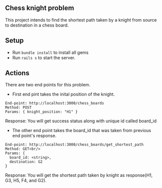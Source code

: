 ## Chess knight problem
This project intends to find the shortest path taken by a knight from source to destination in a chess board.

## Setup
* Run `bundle install` to install all gems
* Run `rails s` to start the server.

## Actions
There are two end points for this problem. 
* First end pint takes the inital position of the knight.
```
End-point: http://localhost:3000/chess_boards
Method: POST
Params: { knight_position: "H1" }
```
Response: You will get success status along with unique id called board_id<br/>


* The other end point takes the board_id that was taken from previous end point's response.
```
End-point: http://localhost:3000/chess_boards/get_shortest_path
Method: GET<br/>
Params: {
  board_id: <string>, 
  destination: G2
}
```
Response: You will get the shortest path taken by knight as response(H1, G3, H5, F4, and G2).
